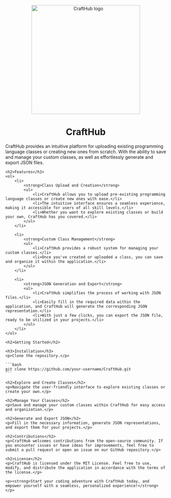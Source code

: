 <p align="center">
    <img src="https://github.com/c3n9/CraftHub/assets/108518693/85f4bfcb-0d94-4979-81b8-2e2e6f80b954" alt="CraftHub logo" width="340" height="340">
</p>
<h1 align="center">CraftHub</h1> 

<p>
        CraftHub provides an intuitive platform for uploading existing programming language classes or creating new ones
        from scratch. With the ability to save and manage your custom classes, as well as effortlessly generate and export
        JSON files.
    </p>

    <h2>Features</h2>
    <ol>
        <li>
            <strong>Class Upload and Creation</strong>
            <ul>
                <li>CraftHub allows you to upload pre-existing programming language classes or create new ones with ease.</li>
                <li>The intuitive interface ensures a seamless experience, making it accessible for users of all skill levels.</li>
                <li>Whether you want to explore existing classes or build your own, CraftHub has you covered.</li>
            </ul>
        </li>

        <li>
            <strong>Custom Class Management</strong>
            <ul>
                <li>CraftHub provides a robust system for managing your custom classes.</li>
                <li>Once you've created or uploaded a class, you can save and organize it within the application.</li>
            </ul>
        </li>

        <li>
            <strong>JSON Generation and Export</strong>
            <ul>
                <li>CraftHub simplifies the process of working with JSON files.</li>
                <li>Easily fill in the required data within the application, and CraftHub will generate the corresponding JSON representation.</li>
                <li>With just a few clicks, you can export the JSON file, ready to be utilized in your projects.</li>
            </ul>
        </li>
    </ol>

    <h2>Getting Started</h2>

    <h3>Installation</h3>
    <p>Clone the repository.</p>

    ```bash
    git clone https://github.com/your-username/CraftHub.git
    ```

    <h2>Explore and Create Classes</h2>
    <p>Navigate the user-friendly interface to explore existing classes or create your own.</p>

    <h2>Manage Your Classes</h2>
    <p>Save and manage your custom classes within CraftHub for easy access and organization.</p>

    <h2>Generate and Export JSON</h2>
    <p>Fill in the necessary information, generate JSON representations, and export them for your projects.</p>

    <h2>Contributions</h2>
    <p>CraftHub welcomes contributions from the open-source community. If you encounter issues or have ideas for improvements, feel free to submit a pull request or open an issue on our GitHub repository.</p>

    <h2>License</h2>
    <p>CraftHub is licensed under the MIT License. Feel free to use, modify, and distribute the application in accordance with the terms of the license.</p>

    <p><strong>Start your coding adventure with CraftHub today, and empower yourself with a seamless, personalized experience!</strong></p>
